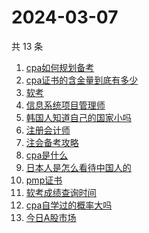 # 2024-03-07

共 13 条

<!-- BEGIN ZHIHUSEARCH -->
<!-- 最后更新时间 Thu Mar 07 2024 15:07:55 GMT+0800 (China Standard Time) -->
1. [cpa如何规划备考](https://www.zhihu.com/search?q=cpa如何规划备考)
1. [cpa证书的含金量到底有多少](https://www.zhihu.com/search?q=cpa证书的含金量到底有多少)
1. [软考](https://www.zhihu.com/search?q=软考)
1. [信息系统项目管理师](https://www.zhihu.com/search?q=信息系统项目管理师)
1. [韩国人知道自己的国家小吗](https://www.zhihu.com/search?q=韩国人知道自己的国家小吗)
1. [注册会计师](https://www.zhihu.com/search?q=注册会计师)
1. [注会备考攻略](https://www.zhihu.com/search?q=注会备考攻略)
1. [cpa是什么](https://www.zhihu.com/search?q=cpa是什么)
1. [日本人是怎么看待中国人的](https://www.zhihu.com/search?q=日本人是怎么看待中国人的)
1. [pmp证书](https://www.zhihu.com/search?q=pmp证书)
1. [软考成绩查询时间](https://www.zhihu.com/search?q=软考成绩查询时间)
1. [cpa自学过的概率大吗](https://www.zhihu.com/search?q=cpa自学过的概率大吗)
1. [今日A股市场](https://www.zhihu.com/search?q=今日A股市场)
<!-- END ZHIHUSEARCH -->
